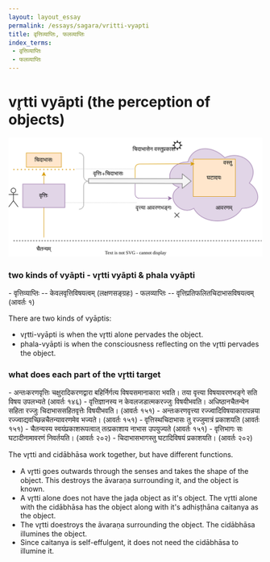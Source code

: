 ```yaml
---
layout: layout_essay
permalink: /essays/sagara/vritti-vyapti
title: वृत्तिव्याप्तिः, फलव्याप्तिः
index_terms:
 - वृत्तिव्याप्तिः
 - फलव्याप्तिः
---
```


# vr̥tti vyāpti (the perception of objects)

<img src="/assets/images/sagara/other-vyapti.svg" alt="vritti vyapti" id="vritti vyapti"/>

### two kinds of vyāpti - vr̥tti vyāpti & phala vyāpti

<div class="skt" markdown="1">
- वृत्तिव्याप्तिः -- केवलवृत्तिविषयत्वम् (लक्षणसङ्ग्रहः)
- फलव्याप्तिः -- वृत्तिप्रतिफलितचिदाभासविषयत्वम् (आवर्तः १)
</div>

There are two kinds of vyāptis:

- vr̥tti-vyāpti is when the vr̥tti alone pervades the object.
- phala-vyāpti is when the consciousness reflecting on the vr̥tti pervades the object.

### what does each part of the vr̥tti target

<div class="skt" markdown="1">
- अन्तःकरणवृत्तिः चक्षुरादिकरणद्वारा बहिर्निर्गत्य विषयसमानाकारा भवति। तया वृत्त्या विषयावरणभङ्गे सति विषय उपलभ्यते (आवर्तः १४६) 
- वृत्तिज्ञानस्य न केवलजडात्मकरज्जुः विषयीभवति। अधिष्ठानचैतन्येन सहिता रज्जुः चिदाभाससहितवृत्तेः विषयीभवति। (आवर्तः १५१)
- अन्तःकरणवृत्त्या रज्ज्वादिविषयाकारापन्नया रज्ज्वाद्यवच्छिन्नचैतन्यावरणमेव भज्यते। (आवर्तः १५१)
- वृत्तिस्थचिदाभासः तु रज्जुमात्रं प्रकाशयति (आवर्तः १५१)
- चैतन्यस्य स्वयंप्रकाशरूपत्वात् तत्प्रकाशाय नाभास उपयुज्यते (आवर्तः १५१)
- वृत्तिभागः सः घटादीनामावरणं निवर्तयति। (आवर्तः २०२)
- चिदाभासभागस्तु घटादिविषयं प्रकाशयति। (आवर्तः २०२)
</div>

The vr̥tti and cidābhāsa work together, but have different functions.

- A vr̥tti goes outwards through the senses and takes the shape of the object. This destroys the āvaraṇa surrounding it, and the object is known.
- A vr̥tti alone does not have the jaḍa object as it's object. The vr̥tti alone with the cidābhāsa has the object along with it's adhiṣṭhāna caitanya as the object.
- The vr̥tti doestroys the āvaraṇa surrounding the object. The cidābhāsa illumines the object. 
- Since caitanya is self-effulgent, it does not need the cidābhāsa to illumine it. 

